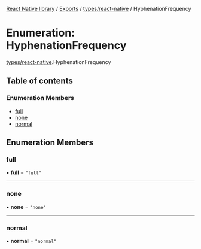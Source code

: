 [React Native library](../index.md) / [Exports](../modules.md) / [types/react-native](../modules/types_react_native.md) / HyphenationFrequency

# Enumeration: HyphenationFrequency

[types/react-native](../modules/types_react_native.md).HyphenationFrequency

## Table of contents

### Enumeration Members

- [full](types_react_native.HyphenationFrequency.md#full)
- [none](types_react_native.HyphenationFrequency.md#none)
- [normal](types_react_native.HyphenationFrequency.md#normal)

## Enumeration Members

### full

• **full** = ``"full"``

___

### none

• **none** = ``"none"``

___

### normal

• **normal** = ``"normal"``
